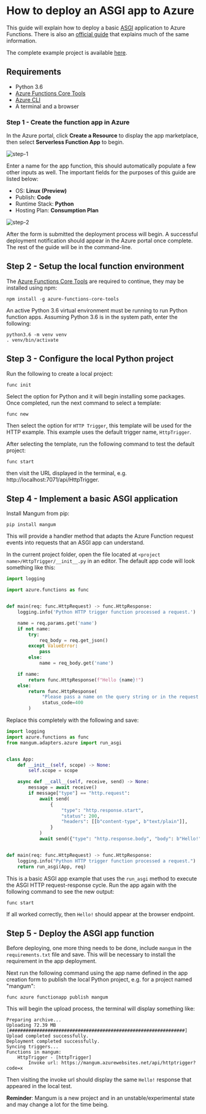 # How to deploy an ASGI app to Azure

This guide will explain how to deploy a basic [ASGI](https://asgi.readthedocs.io/en/latest/) application to Azure Functions. There is also an [official guide](https://docs.microsoft.com/en-us/azure/azure-functions/functions-create-first-function-python) that explains much of the same information.

The complete example project is available [here](https://github.com/erm/azure-functions-python-asgi-example).

## Requirements 

- Python 3.6
- [Azure Functions Core Tools](https://docs.microsoft.com/en-us/azure/azure-functions/functions-run-local#v2)
- [Azure CLI](https://docs.microsoft.com/en-us/cli/azure/install-azure-cli?view=azure-cli-latest)
- A terminal and a browser

### Step 1 - Create the function app in Azure

In the Azure portal, click **Create a Resource** to display the app marketplace, then select **Serverless Function App** to begin.

<img src="https://raw.githubusercontent.com/erm/mangum/master/images/step-1-azure-howto.png" alt="step-1" class="inline"/>

Enter a name for the app function, this should automatically populate a few other inputs as well. The important fields for the purposes of this guide are listed below:

- OS: **Linux (Preview)**
- Publish: **Code**
- Runtime Stack: **Python**
- Hosting Plan: **Consumption Plan**

<img src="https://raw.githubusercontent.com/erm/mangum/master/images/step-2-azure-howto.png" alt="step-2" class="inline"/>

After the form is submitted the deployment process will begin. A successful deployment notification should appear in the Azure portal once complete. The rest of the guide will be in the command-line.

## Step 2 - Setup the local function environment

The [Azure Functions Core Tools](https://docs.microsoft.com/en-us/azure/azure-functions/functions-run-local#v2) are required to continue, they may be installed using npm:

`npm install -g azure-functions-core-tools`

An active Python 3.6 virtual environment must be running to run Python function apps. Assuming Python 3.6 is in the system path, enter the following:

```
python3.6 -m venv venv
. venv/bin/activate
```


## Step 3 - Configure the local Python project

Run the following to create a local project:

```
func init
```

Select the option for Python and it will begin installing some packages. Once completed, run the next command to select a template:

```
func new
```

Then select the option for `HTTP Trigger`, this template will be used for the HTTP example. This example uses the default trigger name, `HttpTrigger`. 

After selecting the template, run the following command to test the default project:

```
func start
```

then visit the URL displayed in the terminal, e.g. http://localhost:7071/api/HttpTrigger.

## Step 4 - Implement a basic ASGI application


Install Mangum from pip:

`pip install mangum`

This will provide a handler method that adapts the Azure Function request events into requests that an ASGI app can understand.

In the current project folder, open the file located at `<project name>/HttpTrigger/__init__.py` in an editor. The default app code will look something like this:

```python
import logging

import azure.functions as func


def main(req: func.HttpRequest) -> func.HttpResponse:
    logging.info('Python HTTP trigger function processed a request.')

    name = req.params.get('name')
    if not name:
        try:
            req_body = req.get_json()
        except ValueError:
            pass
        else:
            name = req_body.get('name')

    if name:
        return func.HttpResponse(f"Hello {name}!")
    else:
        return func.HttpResponse(
             "Please pass a name on the query string or in the request body",
             status_code=400
        )
```


Replace this completely with the following and save:

```python
import logging
import azure.functions as func
from mangum.adapters.azure import run_asgi


class App:
    def __init__(self, scope) -> None:
        self.scope = scope

    async def __call__(self, receive, send) -> None:
        message = await receive()
        if message["type"] == "http.request":
            await send(
                {
                    "type": "http.response.start",
                    "status": 200,
                    "headers": [[b"content-type", b"text/plain"]],
                }
            )
            await send({"type": "http.response.body", "body": b"Hello!"})


def main(req: func.HttpRequest) -> func.HttpResponse:
    logging.info("Python HTTP trigger function processed a request.")
    return run_asgi(App, req)
```

This is a basic ASGI app example that uses the `run_asgi` method to execute the ASGI HTTP request-response cycle. Run the app again with the following command to see the new output:

```
func start
```

If all worked correctly, then `Hello!` should appear at the browser endpoint.

## Step 5 - Deploy the ASGI app function

Before deploying, one more thing needs to be done, include `mangum` in the `requirements.txt` file and save. This will be necessary to install the requirement in the app deployment.

Next run the following command using the app name defined in the app creation form to publish the local Python project, e.g. for a project named "mangum":

`func azure functionapp publish mangum`

This will begin the upload process, the terminal will display something like:

```
Preparing archive...
Uploading 72.39 MB [################################################################]
Upload completed successfully.
Deployment completed successfully.
Syncing triggers...
Functions in mangum:
    HttpTrigger - [httpTrigger]
        Invoke url: https://mangum.azurewebsites.net/api/httptrigger?code=x
```

Then visiting the invoke url should display the same `Hello!` response that appeared in the local test.

**Reminder**: Mangum is a new project and in an unstable/experimental state and may change a lot for the time being.
